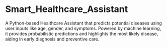 # Smart_Healthcare_Assistant
A Python-based Healthcare Assistant that predicts potential diseases using user inputs like age, gender, and symptoms. Powered by machine learning, it provides probabilistic predictions and highlights the most likely disease, aiding in early diagnosis and preventive care.
